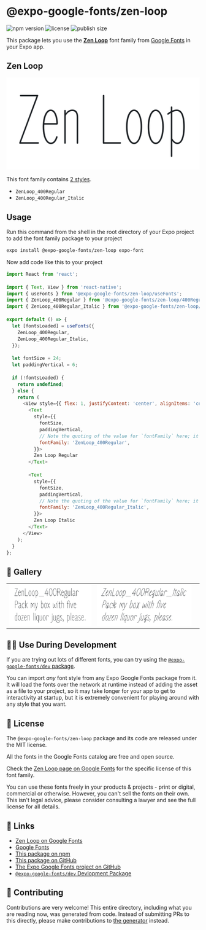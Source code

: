 # @expo-google-fonts/zen-loop

![npm version](https://flat.badgen.net/npm/v/@expo-google-fonts/zen-loop)
![license](https://flat.badgen.net/github/license/expo/google-fonts)
![publish size](https://flat.badgen.net/packagephobia/install/@expo-google-fonts/zen-loop)

This package lets you use the [**Zen Loop**](https://fonts.google.com/specimen/Zen+Loop) font family from [Google Fonts](https://fonts.google.com/) in your Expo app.

## Zen Loop

![Zen Loop](./font-family.png)

This font family contains [2 styles](#-gallery).

- `ZenLoop_400Regular`
- `ZenLoop_400Regular_Italic`

## Usage

Run this command from the shell in the root directory of your Expo project to add the font family package to your project
```sh
expo install @expo-google-fonts/zen-loop expo-font
```

Now add code like this to your project
```js
import React from 'react';

import { Text, View } from 'react-native';
import { useFonts } from '@expo-google-fonts/zen-loop/useFonts';
import { ZenLoop_400Regular } from '@expo-google-fonts/zen-loop/400Regular';
import { ZenLoop_400Regular_Italic } from '@expo-google-fonts/zen-loop/400Regular_Italic';

export default () => {
  let [fontsLoaded] = useFonts({
    ZenLoop_400Regular,
    ZenLoop_400Regular_Italic,
  });

  let fontSize = 24;
  let paddingVertical = 6;

  if (!fontsLoaded) {
    return undefined;
  } else {
    return (
      <View style={{ flex: 1, justifyContent: 'center', alignItems: 'center' }}>
        <Text
          style={{
            fontSize,
            paddingVertical,
            // Note the quoting of the value for `fontFamily` here; it expects a string!
            fontFamily: 'ZenLoop_400Regular',
          }}>
          Zen Loop Regular
        </Text>

        <Text
          style={{
            fontSize,
            paddingVertical,
            // Note the quoting of the value for `fontFamily` here; it expects a string!
            fontFamily: 'ZenLoop_400Regular_Italic',
          }}>
          Zen Loop Italic
        </Text>
      </View>
    );
  }
};

```

## 🔡 Gallery


||||
|-|-|-|
|![ZenLoop_400Regular](./ZenLoop_400Regular.ttf.png)|![ZenLoop_400Regular_Italic](./ZenLoop_400Regular_Italic.ttf.png)|||


## 👩‍💻 Use During Development

If you are trying out lots of different fonts, you can try using the [`@expo-google-fonts/dev` package](https://github.com/expo/google-fonts/tree/master/font-packages/dev#readme).

You can import *any* font style from any Expo Google Fonts package from it. It will load the fonts
over the network at runtime instead of adding the asset as a file to your project, so it may take longer
for your app to get to interactivity at startup, but it is extremely convenient
for playing around with any style that you want.

## 📖 License

The `@expo-google-fonts/zen-loop` package and its code are released under the MIT license.

All the fonts in the Google Fonts catalog are free and open source.

Check the [Zen Loop page on Google Fonts](https://fonts.google.com/specimen/Zen+Loop) for the specific license of this font family.

You can use these fonts freely in your products & projects - print or digital, commercial or otherwise. However, you can't sell the fonts on their own. This isn't legal advice, please consider consulting a lawyer and see the full license for all details.

## 🔗 Links

- [Zen Loop on Google Fonts](https://fonts.google.com/specimen/Zen+Loop)
- [Google Fonts](https://fonts.google.com/)
- [This package on npm](https://www.npmjs.com/package/@expo-google-fonts/zen-loop)
- [This package on GitHub](https://github.com/expo/google-fonts/tree/master/font-packages/zen-loop)
- [The Expo Google Fonts project on GitHub](https://github.com/expo/google-fonts)
- [`@expo-google-fonts/dev` Devlopment Package](https://github.com/expo/google-fonts/tree/master/font-packages/dev)

## 🤝 Contributing

Contributions are very welcome! This entire directory, including what you are reading now, was generated from code. Instead of submitting PRs to this directly, please make contributions to [the generator](https://github.com/expo/google-fonts/tree/master/packages/generator) instead.
